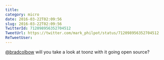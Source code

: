 ```yaml
---
title: 
category: micro
date: 2016-03-22T02:09:56
slug: 2016-03-22T02:09:56
TwitterId: 712098956352704512
TweetUrl: https://twitter.com/mark_philpot/status/712098956352704512
ReTweetUser: 
---
```


[@bradcolbow](https://twitter.com/bradcolbow) will you take a look at toonz with it going open source?